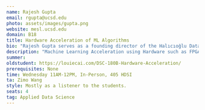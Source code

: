 ```yaml
---
name: Rajesh Gupta
email: rgupta@ucsd.edu
photo: assets/images/gupta.png
website: mesl.ucsd.edu
domain: B18
title: Hardware Acceleration of ML Algorithms
bio: "Rajesh Gupta serves as a founding director of the Halıcıoğlu Data Science Institute and as a distinguished professor of Computer Science and Engineering at UC San Diego. His research is in embedded and cyber-physical systems with a focus on sensor data organization and its use in optimization and analytics. Prof. Gupta holds Qualcomm Endowed Chair in Embedded Microsystems at UC San Diego and INRIA International Chair at the French international research institute in Rennes, Bretagne Atlantique. He is a Fellow of the IEEE,  the ACM and the American Association for the Advancement of Science (AAAS)."
description: "Machine Learning Acceleration using Hardware such as FPGA refers to design and implementation of hardware blocks that are useful in either acceleration of application codes (such as manipulation of graph neural networks) or in acceleration of architectural mechanisms (such as prefetches, memory assists etc). In this project you will explore use of architectural mechanics that substantially speedup the selected ML codes."
summer: 
oldstudent: https://louiecai.com/DSC-180B-Hardware-Acceleration/
prerequisites: None
time: Wednesday 11AM-12PM, In-Person, 405 HDSI
ta: Zimo Wang
style: Mostly as a listener to the students.
seats: 4
tag: Applied Data Science
---
```

